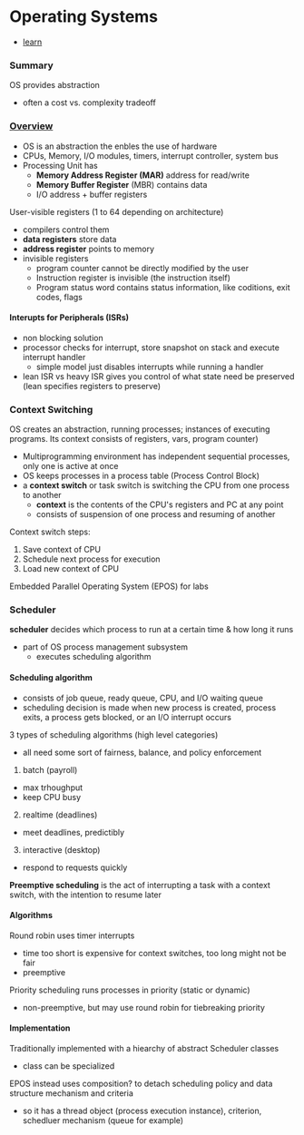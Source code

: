 # Operating Systems
- [learn](https://learn.uwaterloo.ca/d2l/le/content/372772/Home)
### Summary
OS provides abstraction
- often a cost vs. complexity tradeoff

### [Overview](https://learn.uwaterloo.ca/d2l/le/content/372772/viewContent/2065318/View)
- OS is an abstraction the enbles the use of hardware
- CPUs, Memory, I/O modules, timers, interrupt controller, system bus
- Processing Unit has
  - **Memory Address Register (MAR)** address for read/write
  - **Memory Buffer Register** (MBR) contains data 
  - I/O address + buffer registers

User-visible registers (1 to 64 depending on architecture)
- compilers control them
- **data registers** store data
- **address register** points to memory 
- invisible registers
  - program counter cannot be directly modified by the user
  - Instruction register is invisible (the instruction itself)
  - Program status word contains status information, like coditions, exit codes, flags

#### Interupts for Peripherals (ISRs)
- non blocking solution 
- processor checks for interrupt, store snapshot on stack and execute interrupt handler
  - simple model just disables interrupts while running a handler
- lean ISR vs heavy ISR gives you control of what state need be preserved (lean specifies registers to preserve)

### Context Switching
OS creates an abstraction, running processes; instances of executing programs. Its context consists of registers, vars, program counter)
- Multiprogramming environment has independent sequential processes, only one is active at once
- OS keeps processes in a process table (Process Control Block)
- a **context switch** or task switch is switching the CPU from one process to another
  - **context** is the contents of the CPU's registers and PC at any point
  - consists of suspension of one process and resuming of another

Context switch steps:

1. Save context of CPU
2. Schedule next process for execution
3. Load new context of CPU

Embedded Parallel Operating System (EPOS) for labs

### Scheduler
**scheduler** decides which process to run at a certain time & how long it runs
- part of OS process management subsystem
  - executes scheduling algorithm

#### Scheduling algorithm
- consists of job queue, ready queue, CPU, and I/O waiting queue
- scheduling decision is made when new process is created, process exits, a process gets blocked, or an I/O interrupt occurs

3 types of scheduling algorithms (high level categories)
- all need some sort of fairness, balance, and policy enforcement

1. batch (payroll)
- max trhoughput
- keep CPU busy

2. realtime (deadlines)
- meet deadlines, predictibly

3. interactive (desktop)
- respond to requests quickly

**Preemptive scheduling** is the act of interrupting a task with a context switch, with the intention to resume later

#### Algorithms 
Round robin uses timer interrupts
- time too short is expensive for context switches, too long might not be fair 
- preemptive

Priority scheduling runs processes in priority (static or dynamic)
- non-preemptive, but may use round robin for tiebreaking priority

#### Implementation
Traditionally implemented with a hiearchy of abstract Scheduler classes
- class can be specialized

EPOS instead uses composition? to detach scheduling policy and data structure mechanism and criteria
- so it has a thread object (process execution instance), criterion, schedluer mechanism (queue for example)

